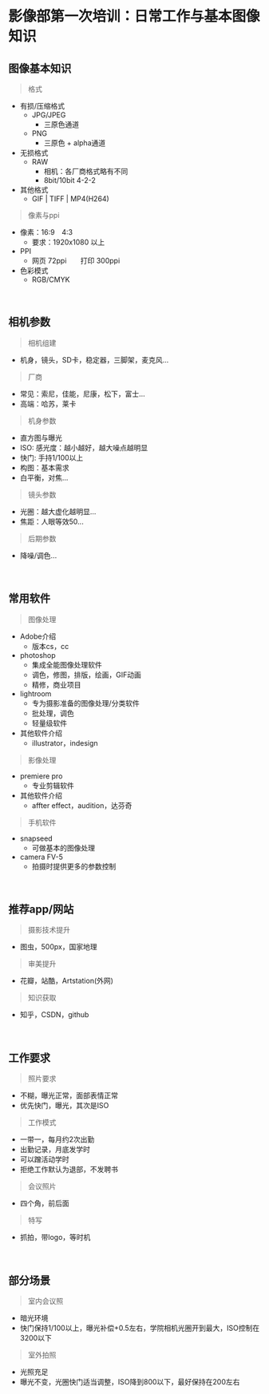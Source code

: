 # **影像部第一次培训：日常工作与基本图像知识**


## **图像基本知识**
> 格式
- 有损/压缩格式
  - JPG/JPEG
    - 三原色通道
  - PNG
    - 三原色 + alpha通道
- 无损格式
  - RAW
    - 相机：各厂商格式略有不同
    - 8bit/10bit 4-2-2
- 其他格式
  - GIF | TIFF | MP4(H264)
> 像素与ppi
- 像素：16:9　4:3
  - 要求：1920x1080 以上
- PPI
  - 网页 72ppi　　打印 300ppi
- 色彩模式
  - RGB/CMYK

<br>

## **相机参数**
> 相机组建
- 机身，镜头，SD卡，稳定器，三脚架，麦克风...
> 厂商
- 常见：索尼，佳能，尼康，松下，富士...
- 高端：哈苏，莱卡
> 机身参数
- 直方图与曝光
- ISO: 感光度：越小越好，越大噪点越明显
- 快门: 手持1/100以上
- 构图：基本需求
- 白平衡，对焦...
> 镜头参数
- 光圈：越大虚化越明显...
- 焦距：人眼等效50...
> 后期参数
- 降噪/调色...

<br>

## **常用软件**
> 图像处理
- Adobe介绍
  - 版本cs，cc
- photoshop
  - 集成全能图像处理软件
  - 调色，修图，排版，绘画，GIF动画
  - 精修，商业项目
- lightroom
  - 专为摄影准备的图像处理/分类软件
  - 批处理，调色
  - 轻量级软件
- 其他软件介绍
  - illustrator，indesign
> 影像处理
- premiere pro
  - 专业剪辑软件
- 其他软件介绍
  - affter effect，audition，达芬奇
> 手机软件
- snapseed
  - 可做基本的图像处理
- camera FV-5
  - 拍摄时提供更多的参数控制

<br>

## **推荐app/网站**
> 摄影技术提升
- 图虫，500px，国家地理
> 审美提升
- 花瓣，站酷，Artstation(外网)
> 知识获取
- 知乎，CSDN，github

<br>

## **工作要求**
> 照片要求
- 不糊，曝光正常，面部表情正常
- 优先快门，曝光，其次是ISO
> 工作模式
- 一带一，每月约2次出勤
- 出勤记录，月底发学时
- 可以蹭活动学时
- 拒绝工作默认为退部，不发聘书
> 会议照片
- 四个角，前后面
> 特写
- 抓拍，带logo，等时机

<br>

## **部分场景**
> 室内会议照
- 暗光环境
- 快门保持1/100以上，曝光补偿+0.5左右，学院相机光圈开到最大，ISO控制在3200以下
> 室外拍照
- 光照充足
- 曝光不变，光圈快门适当调整，ISO降到800以下，最好保持在200左右